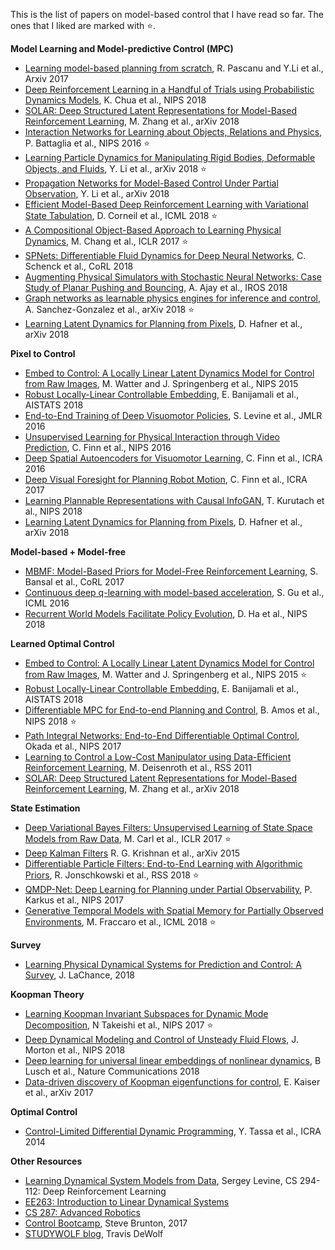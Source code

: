 This is the list of papers on model-based control that I have read so far. The ones that I liked are marked with :star:.

**Model Learning and Model-predictive Control (MPC)**
- [Learning model-based planning from scratch](https://arxiv.org/abs/1707.06170), R. Pascanu and Y.Li et al., Arxiv 2017
- [Deep Reinforcement Learning in a Handful of Trials using Probabilistic Dynamics Models](https://arxiv.org/abs/1805.12114), K. Chua et al., NIPS 2018
- [SOLAR: Deep Structured Latent Representations for Model-Based Reinforcement Learning](https://arxiv.org/abs/1808.09105), M. Zhang et al., arXiv 2018
- [Interaction Networks for Learning about Objects, Relations and Physics](https://arxiv.org/abs/1612.00222), P. Battaglia et al., NIPS 2016 :star:
- [Learning Particle Dynamics for Manipulating Rigid Bodies, Deformable Objects, and Fluids](https://arxiv.org/abs/1810.01566), Y. Li et al., arXiv 2018 :star:
- [Propagation Networks for Model-Based Control Under Partial Observation](https://arxiv.org/abs/1809.11169), Y. Li et al., arXiv 2018
- [Efficient Model-Based Deep Reinforcement Learning with Variational State Tabulation](https://arxiv.org/abs/1802.04325), D. Corneil et al., ICML 2018 :star:
- [A Compositional Object-Based Approach to Learning Physical Dynamics](https://arxiv.org/abs/1612.00341), M. Chang et al., ICLR 2017 :star:
- [SPNets: Differentiable Fluid Dynamics for Deep Neural Networks](https://arxiv.org/abs/1806.06094), C. Schenck et al., CoRL 2018
- [Augmenting Physical Simulators with Stochastic Neural Networks: Case Study of Planar Pushing and Bouncing](https://arxiv.org/abs/1808.03246), A. Ajay et al., IROS 2018
- [Graph networks as learnable physics engines for inference and control](https://arxiv.org/abs/1806.01242), A. Sanchez-Gonzalez et al., arXiv 2018 :star:
- [Learning Latent Dynamics for Planning from Pixels](https://arxiv.org/abs/1811.04551), D. Hafner et al., arXiv 2018


**Pixel to Control**
- [Embed to Control: A Locally Linear Latent Dynamics Model for Control from Raw Images](https://arxiv.org/abs/1506.07365), M. Watter and J. Springenberg et al., NIPS 2015 
- [Robust Locally-Linear Controllable Embedding](https://arxiv.org/abs/1710.05373), E. Banijamali et al., AISTATS 2018
- [End-to-End Training of Deep Visuomotor Policies](https://arxiv.org/abs/1504.00702), S. Levine et al., JMLR 2016
- [Unsupervised Learning for Physical Interaction through Video Prediction](https://arxiv.org/abs/1605.07157), C. Finn et al., NIPS 2016
- [Deep Spatial Autoencoders for Visuomotor Learning](https://arxiv.org/abs/1509.06113), C. Finn et al., ICRA 2016
- [Deep Visual Foresight for Planning Robot Motion](https://arxiv.org/abs/1610.00696), C. Finn et al., ICRA 2017
- [Learning Plannable Representations with Causal InfoGAN](https://arxiv.org/abs/1807.09341), T. Kurutach et al., NIPS 2018
- [Learning Latent Dynamics for Planning from Pixels](https://arxiv.org/abs/1811.04551), D. Hafner et al., arXiv 2018


**Model-based + Model-free**
- [MBMF: Model-Based Priors for Model-Free Reinforcement Learning](https://arxiv.org/abs/1709.03153), S. Bansal et al., CoRL 2017
- [Continuous deep q-learning with model-based acceleration](https://arxiv.org/abs/1603.00748), S. Gu et al., ICML 2016
- [Recurrent World Models Facilitate Policy Evolution](https://arxiv.org/abs/1809.01999), D. Ha et al., NIPS 2018

**Learned Optimal Control**
- [Embed to Control: A Locally Linear Latent Dynamics Model for Control from Raw Images](https://arxiv.org/abs/1506.07365), M. Watter and J. Springenberg et al., NIPS 2015 :star:
- [Robust Locally-Linear Controllable Embedding](https://arxiv.org/abs/1710.05373), E. Banijamali et al., AISTATS 2018
- [Differentiable MPC for End-to-end Planning and Control](https://arxiv.org/abs/1810.13400), B. Amos et al., NIPS 2018 :star:
- [Path Integral Networks: End-to-End Differentiable Optimal Control](https://arxiv.org/abs/1706.09597), Okada et al., NIPS 2017
- [Learning to Control a Low-Cost Manipulator using Data-Efficient Reinforcement Learning](http://www.roboticsproceedings.org/rss07/p08.pdf), M. Deisenroth et al., RSS 2011
- [SOLAR: Deep Structured Latent Representations for Model-Based Reinforcement Learning](https://arxiv.org/abs/1808.09105), M. Zhang et al., arXiv 2018

**State Estimation**
- [Deep Variational Bayes Filters: Unsupervised Learning of State Space Models from Raw Data](https://arxiv.org/abs/1605.06432), M. Carl et al., ICLR 2017 :star:
- [Deep Kalman Filters](https://arxiv.org/abs/1511.05121) R. G. Krishnan et al., arXiv 2015
- [Differentiable Particle Filters: End-to-End Learning with Algorithmic Priors](https://arxiv.org/abs/1805.11122), R. Jonschkowski et al., RSS 2018 :star:
- [QMDP-Net: Deep Learning for Planning under Partial Observability](https://arxiv.org/abs/1703.06692), P. Karkus et al., NIPS 2017
- [Generative Temporal Models with Spatial Memory for Partially Observed Environments](https://arxiv.org/abs/1804.09401), M. Fraccaro et al., ICML 2018 :star:

**Survey**
- [Learning Physical Dynamical Systems for Prediction and Control: A Survey](https://www.cs.princeton.edu/courses/archive/spring18/cos598B/public/projects/LiteratureReview/COS598B_spr2018_PhysicalDynamicalSystems.pdf), J. LaChance, 2018

**Koopman Theory**
- [Learning Koopman Invariant Subspaces for Dynamic Mode Decomposition](https://arxiv.org/abs/1710.04340), N Takeishi et al., NIPS 2017 :star:
- [Deep Dynamical Modeling and Control of Unsteady Fluid Flows](https://arxiv.org/abs/1805.07472), J. Morton et al., NIPS 2018 
- [Deep learning for universal linear embeddings of nonlinear dynamics](https://arxiv.org/abs/1712.09707), B Lusch et al., Nature Communications 2018
- [Data-driven discovery of Koopman eigenfunctions for control](https://arxiv.org/abs/1707.01146), E. Kaiser et al., arXiv 2017

**Optimal Control**
- [Control-Limited Differential Dynamic Programming](https://homes.cs.washington.edu/~todorov/papers/TassaICRA14.pdf), Y. Tassa et al., ICRA 2014

**Other Resources**
- [Learning Dynamical System Models from Data](http://rll.berkeley.edu/deeprlcoursesp17/docs/week_3_lecture_1_dynamics_learning.pdf), Sergey Levine, CS 294-112: Deep Reinforcement Learning
- [EE263: Introduction to Linear Dynamical Systems](http://ee263.stanford.edu/lectures.html)
- [CS 287: Advanced Robotics](https://people.eecs.berkeley.edu/~pabbeel/cs287-fa15/)
- [Control Bootcamp](https://www.youtube.com/watch?v=Pi7l8mMjYVE&list=PLMrJAkhIeNNR20Mz-VpzgfQs5zrYi085m), Steve Brunton, 2017
- [STUDYWOLF blog](https://studywolf.wordpress.com/), Travis DeWolf
